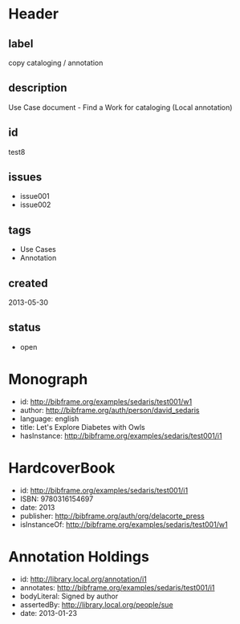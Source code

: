 # Header

## label

copy cataloging / annotation

## description

Use Case document - Find a Work for cataloging (Local annotation)

## id

test8

## issues

* issue001
* issue002

## tags

* Use Cases
* Annotation

## created

2013-05-30

## status

* open

# Monograph

* id: <http://bibframe.org/examples/sedaris/test001/w1>
* author: <http://bibframe.org/auth/person/david_sedaris>
* language: english
* title: Let's Explore Diabetes with Owls
* hasInstance: <http://bibframe.org/examples/sedaris/test001/i1>

# HardcoverBook

* id: <http://bibframe.org/examples/sedaris/test001/i1>
* ISBN: 9780316154697
* date: 2013
* publisher: <http://bibframe.org/auth/org/delacorte_press>
* isInstanceOf: <http://bibframe.org/examples/sedaris/test001/w1>

# Annotation Holdings

* id: <http://library.local.org/annotation/i1>
* annotates: <http://bibframe.org/examples/sedaris/test001/i1>
* bodyLiteral: Signed by author
* assertedBy: <http://library.local.org/people/sue>
* date: 2013-01-23


